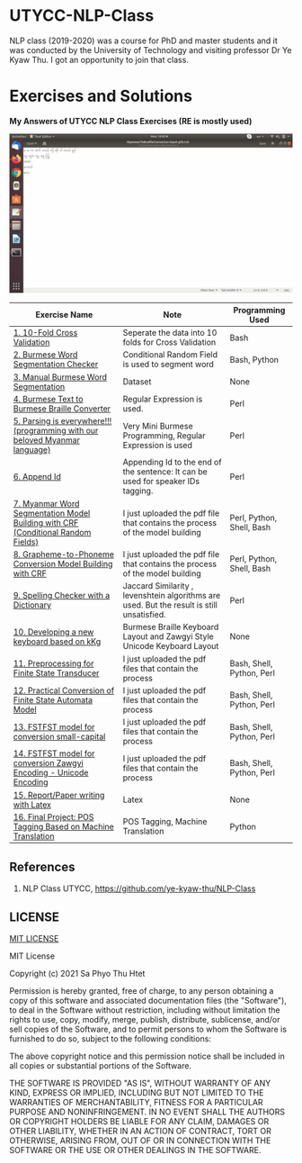 # UTYCC-NLP-Class

NLP class (2019-2020) was a course for PhD and master students and it was conducted by the University of Technology and visiting professor Dr Ye Kyaw Thu. I got an opportunity to join that class.

# Exercises and Solutions
**My Answers of UTYCC NLP Class Exercises (RE is mostly used)**

![Exercise4: Burmese Text to Burmese Braille Converter](https://github.com/SaPhyoThuHtet/utycc-nlp-class/blob/main/images/sample.gif)

 Exercise Name | Note| Programming Used
| ------------- | ------------- |------------- |
[1. 10-Fold Cross Validation](https://github.com/SaPhyoThuHtet/utycc-nlp-class/tree/main/exe1)| Seperate the data into 10 folds for Cross Validation| Bash
[2. Burmese Word Segmentation Checker](https://github.com/SaPhyoThuHtet/utycc-nlp-class/tree/main/exe-2)|Conditional Random Field is used to segment word| Bash, Python
[3. Manual Burmese Word Segmentation](https://github.com/SaPhyoThuHtet/utycc-nlp-class/tree/main/exe-3)|Dataset| None
[4. Burmese Text to Burmese Braille Converter](https://github.com/SaPhyoThuHtet/utycc-nlp-class/tree/main/exe-4)|Regular Expression is used.| Perl
[5. Parsing is everywhere!!! (programming with our beloved Myanmar language)](https://github.com/SaPhyoThuHtet/utycc-nlp-class/tree/main/exe5)|Very Mini Burmese Programming, Regular Expression is used| Perl
[6. Append Id](https://github.com/SaPhyoThuHtet/utycc-nlp-class/tree/main/exe-6)|Appending Id to the end of the sentence: It can be used for speaker IDs tagging.| Perl
[7. Myanmar Word Segmentation Model Building with CRF (Conditional Random Fields)](https://github.com/SaPhyoThuHtet/utycc-nlp-class/tree/main/exe-7)|I just uploaded the pdf file that contains the process of the model building| Perl, Python, Shell, Bash
[8. Grapheme-to-Phoneme Conversion Model Building with CRF](https://github.com/SaPhyoThuHtet/utycc-nlp-class/tree/main/exe-7)|I just uploaded the pdf file that contains the process of the model building| Perl, Python, Shell, Bash
[9. Spelling Checker with a Dictionary](https://github.com/SaPhyoThuHtet/utycc-nlp-class/tree/main/exe-9)|Jaccard Similarity , levenshtein algorithms are used. But the result is still unsatisfied.| Perl
[10. Developing a new keyboard based on kKg](https://github.com/SaPhyoThuHtet/utycc-nlp-class/tree/main/exe-10)|Burmese Braille Keyboard Layout and Zawgyi Style Unicode Keyboard Layout| None
[11. Preprocessing for Finite State Transducer](https://github.com/SaPhyoThuHtet/utycc-nlp-class/tree/main/exe-11)|I just uploaded the pdf files that contain the process| Bash, Shell, Python, Perl
[12. Practical Conversion of Finite State Automata Model](https://github.com/SaPhyoThuHtet/utycc-nlp-class/tree/main/exe-12)|I just uploaded the pdf files that contain the process| Bash, Shell, Python, Perl
[13. FSTFST model for conversion small-capital](https://github.com/SaPhyoThuHtet/utycc-nlp-class/tree/main/exe-15)|I just uploaded the pdf files that contain the process| Bash, Shell, Python, Perl
[14. FSTFST model for conversion Zawgyi Encoding - Unicode Encoding](https://github.com/SaPhyoThuHtet/utycc-nlp-class/tree/main/exe-16)|I just uploaded the pdf files that contain the process| Bash, Shell, Python, Perl
[15. Report/Paper writing with Latex](https://github.com/SaPhyoThuHtet/utycc-nlp-class/tree/main/exe-17)|Latex| None
[16. Final Project: POS Tagging Based on Machine Translation](https://github.com/SaPhyoThuHtet/utycc-nlp-class/tree/main/final-project)|POS Tagging, Machine Translation| Python

## References
1. NLP Class UTYCC, https://github.com/ye-kyaw-thu/NLP-Class

## LICENSE
[MIT LICENSE](https://github.com/SaPhyoThuHtet/utycc-nlp-class/blob/main/LICENSE)

MIT License

Copyright (c) 2021 Sa Phyo Thu Htet

Permission is hereby granted, free of charge, to any person obtaining a copy
of this software and associated documentation files (the "Software"), to deal
in the Software without restriction, including without limitation the rights
to use, copy, modify, merge, publish, distribute, sublicense, and/or sell
copies of the Software, and to permit persons to whom the Software is
furnished to do so, subject to the following conditions:

The above copyright notice and this permission notice shall be included in all
copies or substantial portions of the Software.

THE SOFTWARE IS PROVIDED "AS IS", WITHOUT WARRANTY OF ANY KIND, EXPRESS OR
IMPLIED, INCLUDING BUT NOT LIMITED TO THE WARRANTIES OF MERCHANTABILITY,
FITNESS FOR A PARTICULAR PURPOSE AND NONINFRINGEMENT. IN NO EVENT SHALL THE
AUTHORS OR COPYRIGHT HOLDERS BE LIABLE FOR ANY CLAIM, DAMAGES OR OTHER
LIABILITY, WHETHER IN AN ACTION OF CONTRACT, TORT OR OTHERWISE, ARISING FROM,
OUT OF OR IN CONNECTION WITH THE SOFTWARE OR THE USE OR OTHER DEALINGS IN THE
SOFTWARE.



